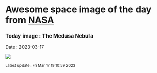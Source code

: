 
# Awesome space image of the day from [NASA](https://api.nasa.gov/)

### Today image : The Medusa Nebula
Date : 2023-03-17

![](https://apod.nasa.gov/apod/image/2303/medusaNeb1024.jpg)

<small>Latest update : Fri Mar 17 19:10:59 2023</small>
        